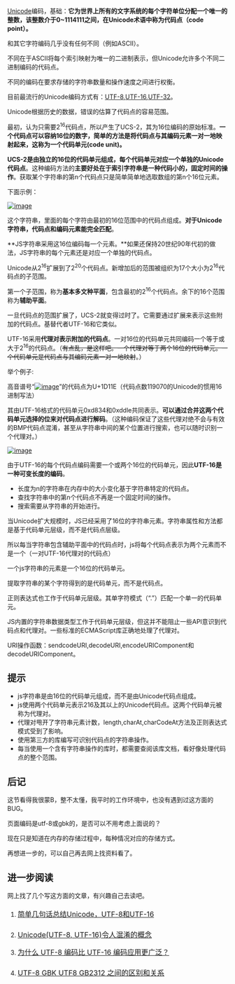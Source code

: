 [Unicode](https://en.wikipedia.org/wiki/Unicode)编码，基础：**它为世界上所有的文字系统的每个字符单位分配一个唯一的整数，该整数介于0~1114111之间，在Unicode术语中称为代码点（code point）。**

和其它字符编码几乎没有任何不同（例如ASCII）。

不同在于ASCII将每个索引映射为唯一的二进制表示，但Unicode允许多个不同二进制编码的代码点。

不同的编码在要求存储的字符串数量和操作速度之间进行权衡。

目前最流行的Unicode编码方式有：[UTF-8](https://en.wikipedia.org/wiki/UTF-8),[UTF-16](https://en.wikipedia.org/wiki/UTF-16),[UTF-32](https://en.wikipedia.org/wiki/UTF-32)。

Unicode根据历史的数据，错误的估算了代码点的容易范围。

最初，认为只需要2<sup>16</sup>代码点，所以产生了UCS-2，其为16位编码的原始标准。**一个代码点可以容纳16位的数字，简单的方法是将代码点与其编码元素一对一地映射起来，这称为一个代码单元(code unit)。**

**UCS-2是由独立的16位的代码单元组成，每个代码单元对应一个单独的Unicode代码点**。这种编码方法的**主要好处在于索引字符串是一种代码小的，固定时间的操作**。获取某个字符串的第n个代码点只是简单简单地选取数组的第n个16位元素。

下面示例：

[![image](http://images2015.cnblogs.com/blog/156514/201605/156514-20160512185217765-4846156.png "image")](http://images2015.cnblogs.com/blog/156514/201605/156514-20160512185217062-1108134118.png)

这个字符串，里面的每个字符由最初的16位范围中的代码点组成。**对于Unicode字符串，代码点和编码元素能完全匹配**。

**JS字符串采用这16位编码每一个元素。**如果还保持20世纪90年代初的做法，JS字符串的每个元素还是对应一个单独的代码点。

Unicode从2<sup>16</sup>扩展到了2<sup>20</sup>个代码点。新增加后的范围被组织为17个大小为2<sup>16</sup>代码点的子范围。

第一个子范围，称为**基本多文种平面**，包含最初的2<sup>16</sup>个代码点。余下的16个范围称为**辅助平面**。

一旦代码点的范围扩展了，UCS-2就变得过时了。它需要通过扩展来表示这些附加的代码点。基替代者UTF-16和它类似。

UTF-16采用**代理对表示附加的代码点**。一对16位的代码单元共同编码一个等于或大于2<sup>16</sup>的代码点。（<span style="text-decoration: line-through;">有点乱，是这样吧。一个代理对等于两个16位的代码单元。一个代码单元是代码点与其编码元素一对一地映射</span>。）

举个例子:

高音谱号“[![image](http://images2015.cnblogs.com/blog/156514/201605/156514-20160512185218749-598489492.png "image")](http://images2015.cnblogs.com/blog/156514/201605/156514-20160512185218312-632993633.png)”的代码点为U+1D11E（代码点数119070的Unicode的惯用16进制写法）

其由UTF-16格式的代码单元0xd834和0xddle共同表示。**可以通过合并这两个代码单元选择的位来对代码点进行解码**。（这种编码保证了这些代理对绝不会与有效的BMP代码点混淆，甚至从字符串中间的某个位置进行搜索，也可以随时识别一个代理对。）

[![image](http://images2015.cnblogs.com/blog/156514/201605/156514-20160512185219702-293242777.png "image")](http://images2015.cnblogs.com/blog/156514/201605/156514-20160512185219265-1960103300.png)

由于UTF-16的每个代码点编码需要一个或两个16位的代码单元，因此**UTF-16是一种可变长度的编码**。

*   长度为n的字符串在内存中的大小变化基于字符串特定的代码点。
*   查找字符串中的第n个代码点不再是一个固定时间的操作。
*   搜索需要从字符串的开始进行。

当Unicode扩大规模时，JS已经采用了16位的字符串元素。字符串属性和方法都是基于代码单元层级，而不是代码点层级。

所以每当字符串包含辅助平面中的代码点时，js将每个代码点表示为两个元素而不是一个（一对UTF-16代理对的代码点）

一个js字符串的元素是一个16位的代码单元。

提取字符串的某个字符得到的是代码单元，而不是代码点。

正则表达式也工作于代码单元层级。其单字符模式（“.”）匹配一个单一的代码单元。

JS内置的字符串数据类型工作于代码单元层级，但这并不能阻止一些API意识到代码点和代理对。一些标准的ECMAScript库正确地处理了代理对。

URI操作函数：sendcodeURI,decodeURI,encodeURIComponent和decodeURIComponent。

## 提示

*   js字符串是由16位的代码单元组成，而不是由Unicode代码点组成。
*   js使用两个代码单元表示216及其以上的Unicode代码点。这两个代码单元被称为代理对。
*   代理对甩开了字符串元素计数，length,charAt,charCodeAt方法及正则表达式模式受到了影响。
*   使用第三方的库编写可识别代码点的字符串操作。
*   每当使用一个含有字符串操作的库时，都需要查阅该库文档，看好像处理代码点的整个范围。

## 后记

这节看得我很蒙B，整不太懂，我平时的工作环境中，也没有遇到过这方面的BUG。

页面编码是utf-8或gbk的，是否可以不用考虑上面说的？

现在只是知道在内存的存储过程中，每种情况对应的存储方式。

再想进一步的，可以自己再去网上找资料看了。

## 进一步阅读

网上找了几个写这方面的文章，有兴趣自己去读吧。

1.  #### [<span style="font-weight: normal; font-size: medium;">简单几句话总结Unicode，UTF-8和UTF-16</span>](http://www.cnblogs.com/wpcockroach/p/3907324.html)

2.  ### [<span style="font-weight: normal;">Unicode(UTF-8, UTF-16)令人混淆的概念</span>](http://www.cnblogs.com/kingcat/archive/2012/10/16/2726334.html)

3.  [<span style="font-size: medium;">为什么 UTF-8 编码比 UTF-16 编码应用更广泛？</span>](https://www.zhihu.com/question/24572900)
4.  ### [<span style="font-weight: normal;">UTF-8 GBK UTF8 GB2312 之间的区别和关系</span>](http://www.cnblogs.com/xiaomia/archive/2010/11/28/1890072.html)
